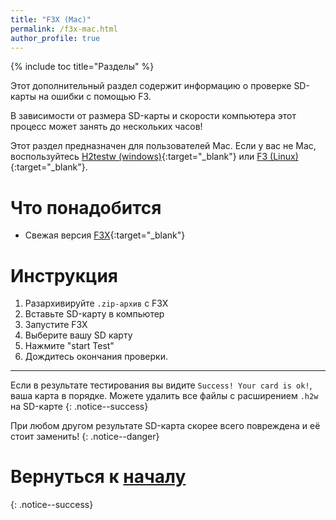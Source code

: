 ```yaml
---
title: "F3X (Mac)"
permalink: /f3x-mac.html
author_profile: true
---
```


{% include toc title="Разделы" %}

Этот дополнительный раздел содержит информацию о проверке SD-карты на ошибки с помощью F3.

В зависимости от размера SD-карты и скорости компьютера этот процесс может занять до нескольких часов!

Этот раздел предназначен для пользователей Mac. Если у вас не Mac, воспользуйтесь [H2testw (windows)](h2testw-windows){:target="_blank"} или [F3 (Linux)](f3-linux){:target="_blank"}.

# Что понадобится

* Свежая версия [F3X](https://github.com/insidegui/F3X/releases/latest){:target="_blank"}

# Инструкция

1. Разархивируйте `.zip-архив` с F3X
2. Вставьте SD-карту в компьютер
3. Запустите F3X
4. Выберите вашу SD карту
5. Нажмите "start Test"
6. Дождитесь окончания проверки.

___

Если в результате тестирования вы видите `Success! Your card is ok!`, ваша карта в порядке. Можете удалить все файлы с расширением `.h2w` на SD-карте
{: .notice--success}

При любом другом результате SD-карта скорее всего повреждена и её стоит заменить!
{: .notice--danger}

# Вернуться к [началу](get-started)
{: .notice--success}